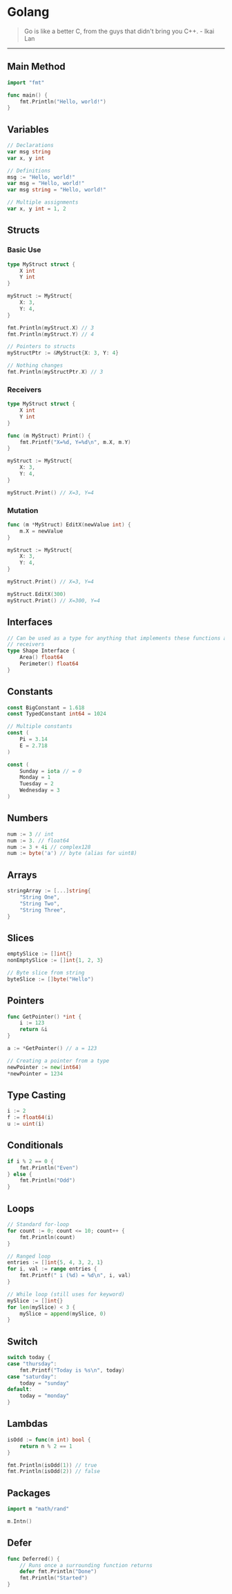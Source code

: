 # Golang

> Go is like a better C, from the guys that didn't bring you C++. - Ikai Lan

---

## Main Method

```go
import "fmt"

func main() {
    fmt.Println("Hello, world!")
}
```

## Variables

```go
// Declarations
var msg string
var x, y int

// Definitions
msg := "Hello, world!"
var msg = "Hello, world!"
var msg string = "Hello, world!"

// Multiple assignments
var x, y int = 1, 2
```

## Structs

### Basic Use

```go
type MyStruct struct {
    X int
    Y int
}

myStruct := MyStruct{
    X: 3,
    Y: 4,
}

fmt.Println(myStruct.X) // 3
fmt.Println(myStruct.Y) // 4

// Pointers to structs
myStructPtr := &MyStruct{X: 3, Y: 4}

// Nothing changes
fmt.Println(myStructPtr.X) // 3
```

### Receivers

```go
type MyStruct struct {
    X int
    Y int
}

func (m MyStruct) Print() {
    fmt.Printf("X=%d, Y=%d\n", m.X, m.Y)
}

myStruct := MyStruct{
    X: 3,
    Y: 4,
}

myStruct.Print() // X=3, Y=4
```

### Mutation

```go
func (m *MyStruct) EditX(newValue int) {
    m.X = newValue
}

myStruct := MyStruct{
    X: 3,
    Y: 4,
}

myStruct.Print() // X=3, Y=4

myStruct.EditX(300)
myStruct.Print() // X=300, Y=4
```

## Interfaces

```go
// Can be used as a type for anything that implements these functions as
// receivers
type Shape Interface {
    Area() float64
    Perimeter() float64
}
```

## Constants

```go
const BigConstant = 1.618
const TypedConstant int64 = 1024

// Multiple constants
const (
    Pi = 3.14
    E = 2.718
)

const (
    Sunday = iota // = 0
    Monday = 1
    Tuesday = 2
    Wednesday = 3
)
```

## Numbers

```go
num := 3 // int
num := 3. // float64
num := 3 + 4i // complex128
num := byte('a') // byte (alias for uint8)
```

## Arrays

```go
stringArray := [...]string{
    "String One",
    "String Two",
    "String Three",
}
```

## Slices

```go
emptySlice := []int{}
nonEmptySlice := []int{1, 2, 3}

// Byte slice from string
byteSlice := []byte("Hello")
```

## Pointers

```go
func GetPointer() *int {
    i := 123
    return &i
}

a := *GetPointer() // a = 123

// Creating a pointer from a type
newPointer := new(int64)
*newPointer = 1234
```

## Type Casting

```go
i := 2
f := float64(i)
u := uint(i)
```

## Conditionals

```go
if i % 2 == 0 {
    fmt.Println("Even")
} else {
    fmt.Println("Odd")
}
```

## Loops

```go
// Standard for-loop
for count := 0; count <= 10; count++ {
    fmt.Println(count)
}

// Ranged loop
entries := []int{5, 4, 3, 2, 1}
for i, val := range entries {
    fmt.Printf(" i (%d) = %d\n", i, val)
}

// While loop (still uses for keyword)
mySlice := []int{}
for len(mySlice) < 3 {
    mySlice = append(mySlice, 0)
}
```

## Switch

```go
switch today {
case "thursday":
    fmt.Printf("Today is %s\n", today)
case "saturday":
    today = "sunday"
default:
    today = "monday"
}
```

## Lambdas

```go
isOdd := func(n int) bool {
    return n % 2 == 1
}

fmt.Println(isOdd(1)) // true
fmt.Println(isOdd(2)) // false
```

## Packages

```go
import m "math/rand"

m.Intn()
```

## Defer

```go
func Deferred() {
    // Runs once a surrounding function returns
    defer fmt.Println("Done")
    fmt.Println("Started")
}
```
